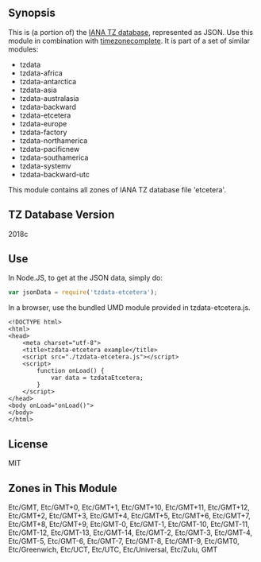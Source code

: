 
## Synopsis

This is (a portion of) the [IANA TZ database](https://www.iana.org/time-zones), represented as JSON. Use this module in combination with [timezonecomplete](https://www.npmjs.com/package/timezonecomplete).
It is part of a set of similar modules:
* tzdata
* tzdata-africa
* tzdata-antarctica
* tzdata-asia
* tzdata-australasia
* tzdata-backward
* tzdata-etcetera
* tzdata-europe
* tzdata-factory
* tzdata-northamerica
* tzdata-pacificnew
* tzdata-southamerica
* tzdata-systemv
* tzdata-backward-utc

This module contains all zones of IANA TZ database file 'etcetera'.



## TZ Database Version

2018c

## Use

In Node.JS, to get at the JSON data, simply do:

```javascript
var jsonData = require('tzdata-etcetera');
```

In a browser, use the bundled UMD module provided in tzdata-etcetera.js.

```
<!DOCTYPE html>
<html>
<head>
    <meta charset="utf-8">
    <title>tzdata-etcetera example</title>
    <script src="./tzdata-etcetera.js"></script>
    <script>
        function onLoad() {
            var data = tzdataEtcetera;
        }
    </script>
</head>
<body onLoad="onLoad()">
</body>
</html>
```

## License

MIT

## Zones in This Module

Etc/GMT, Etc/GMT+0, Etc/GMT+1, Etc/GMT+10, Etc/GMT+11, Etc/GMT+12, Etc/GMT+2, Etc/GMT+3, Etc/GMT+4, Etc/GMT+5, Etc/GMT+6, Etc/GMT+7, Etc/GMT+8, Etc/GMT+9, Etc/GMT-0, Etc/GMT-1, Etc/GMT-10, Etc/GMT-11, Etc/GMT-12, Etc/GMT-13, Etc/GMT-14, Etc/GMT-2, Etc/GMT-3, Etc/GMT-4, Etc/GMT-5, Etc/GMT-6, Etc/GMT-7, Etc/GMT-8, Etc/GMT-9, Etc/GMT0, Etc/Greenwich, Etc/UCT, Etc/UTC, Etc/Universal, Etc/Zulu, GMT
